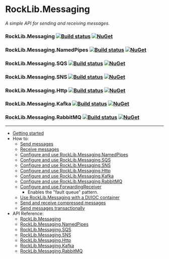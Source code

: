 # RockLib.Messaging

*A simple API for sending and receiving messages.*

### RockLib.Messaging [![Build status](https://ci.appveyor.com/api/projects/status/xv0otrelwm9cau2f?svg=true)](https://ci.appveyor.com/project/RockLib/rocklib-messaging-kxqyj) [![NuGet](https://img.shields.io/nuget/vpre/RockLib.Messaging.svg)](https://www.nuget.org/packages/RockLib.Messaging)

### RockLib.Messaging.NamedPipes [![Build status](https://ci.appveyor.com/api/projects/status/fh73e3rjx76hnoqg?svg=true)](https://ci.appveyor.com/project/RockLib/rocklib-messaging-bvk30) [![NuGet](https://img.shields.io/nuget/vpre/RockLib.Messaging.NamedPipes.svg)](https://www.nuget.org/packages/RockLib.Messaging.NamedPipes)

### RockLib.Messaging.SQS [![Build status](https://ci.appveyor.com/api/projects/status/fv8x1jmh3x76s2mj?svg=true)](https://ci.appveyor.com/project/RockLib/rocklib-messaging-s0kwd) [![NuGet](https://img.shields.io/nuget/vpre/RockLib.Messaging.SQS.svg)](https://www.nuget.org/packages/RockLib.Messaging.SQS)

### RockLib.Messaging.SNS [![Build status](https://ci.appveyor.com/api/projects/status/0uygq27j92rcehi2?svg=true)](https://ci.appveyor.com/project/RockLib/rocklib-messaging-putf1) [![NuGet](https://img.shields.io/nuget/vpre/RockLib.Messaging.SNS.svg)](https://www.nuget.org/packages/RockLib.Messaging.SNS)

### RockLib.Messaging.Http [![Build status](https://ci.appveyor.com/api/projects/status/ses76e2jw7kha6aa?svg=true)](https://ci.appveyor.com/project/RockLib/rocklib-messaging) [![NuGet](https://img.shields.io/nuget/vpre/RockLib.Messaging.Http.svg)](https://www.nuget.org/packages/RockLib.Messaging.Http)

### RockLib.Messaging.Kafka [![Build status](https://ci.appveyor.com/api/projects/status/eurq3uh9s2rdcmxv?svg=true)](https://ci.appveyor.com/project/RockLib/rocklib-messaging-w4gb1) [![NuGet](https://img.shields.io/nuget/vpre/RockLib.Messaging.Kafka.svg)](https://www.nuget.org/packages/RockLib.Messaging.Kafka)

### RockLib.Messaging.RabbitMQ [![Build status](https://ci.appveyor.com/api/projects/status/hx4f5pnq7k08xksg?svg=true)](https://ci.appveyor.com/project/RockLib/rocklib-messaging-2aoa3) [![NuGet](https://img.shields.io/nuget/vpre/RockLib.Messaging.RabbitMQ.svg)](https://www.nuget.org/packages/RockLib.Messaging.RabbitMQ)

-----

- [Getting started](docs/GettingStarted.md)
- How to:
  - [Send messages](docs/SendingMessages.md)
  - [Receive messages](docs/ReceivingMessages.md)
  - [Configure and use RockLib.Messaging.NamedPipes](docs/NamedPipes.md)
  - [Configure and use RockLib.Messaging.SQS](docs/SQS.md)
  - [Configure and use RockLib.Messaging.SNS](docs/SNS.md)
  - [Configure and use RockLib.Messaging.Http](docs/Http.md)
  - [Configure and use RockLib.Messaging.Kafka](docs/Kafka.md)
  - [Configure and use RockLib.Messaging.RabbitMQ](docs/RabbitMQ.md)
  - [Configure and use ForwardingReceiver](docs/ForwardingReceiver.md)
    - Enables the "fault queue" pattern.
  - [Use RockLib.Messaging with a DI/IOC container](docs/DIContainer.md)
  - [Send and receive compressed messages](docs/Compressed.md)
  - [Send messages transactionally](docs/TransactionalSend.md)
- API Reference:
  - [RockLib.Messaging](https://www.fuget.org/packages/RockLib.Messaging)
  - [RockLib.Messaging.NamedPipes](https://www.fuget.org/packages/RockLib.Messaging.NamedPipes)
  - [RockLib.Messaging.SQS](https://www.fuget.org/packages/RockLib.Messaging.SQS)
  - [RockLib.Messaging.SNS](https://www.fuget.org/packages/RockLib.Messaging.SNS)
  - [RockLib.Messaging.Http](https://www.fuget.org/packages/RockLib.Messaging.Http)
  - [RockLib.Messaging.Kafka](https://www.fuget.org/packages/RockLib.Messaging.Kafka)
  - [RockLib.Messaging.RabbitMQ](https://www.fuget.org/packages/RockLib.Messaging.RabbitMQ)
